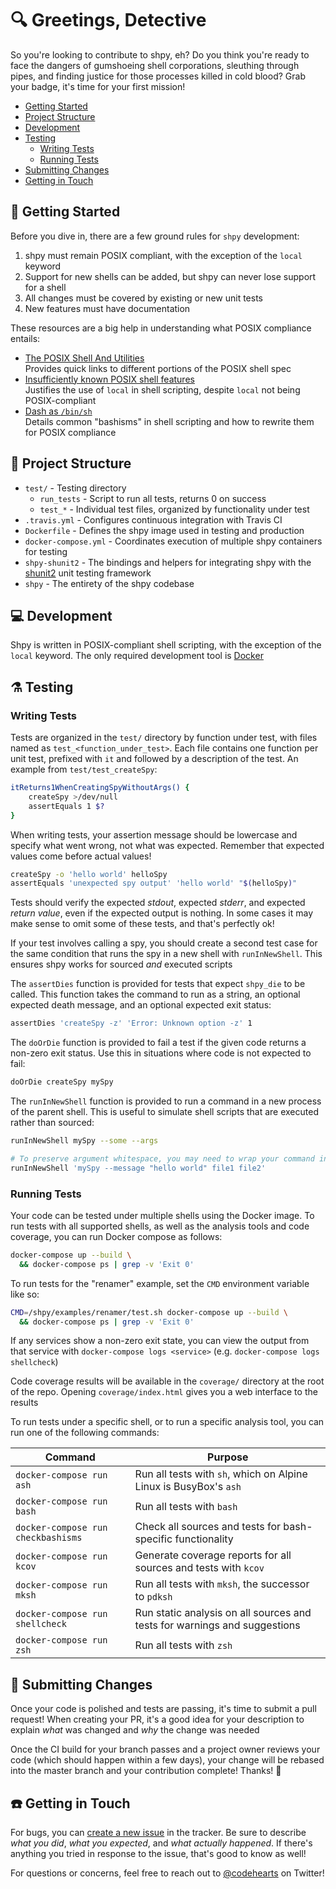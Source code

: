 # :mag: Greetings, Detective

So you're looking to contribute to shpy, eh? Do you think you're ready to face the dangers of gumshoeing shell corporations, sleuthing through pipes, and finding justice for those processes killed in cold blood? Grab your badge, it's time for your first mission!

- [Getting Started](#star2-getting-started)
- [Project Structure](#herb-project-structure)
- [Development](#computer-development)
- [Testing](#alembic-testing)
  - [Writing Tests](#writing-tests)
  - [Running Tests](#running-tests)
- [Submitting Changes](#incoming_envelope-submitting-changes)
- [Getting in Touch](#phone-getting-in-touch)

## :star2: Getting Started

Before you dive in, there are a few ground rules for `shpy` development:

1. shpy must remain POSIX compliant, with the exception of the `local` keyword
1. Support for new shells can be added, but shpy can never lose support for a shell
1. All changes must be covered by existing or new unit tests
1. New features must have documentation

These resources are a big help in understanding what POSIX compliance entails:

- [The POSIX Shell And Utilities](http://shellhaters.org)  
  Provides quick links to different portions of the POSIX shell spec
- [Insufficiently known POSIX shell features](https://apenwarr.ca/log/20110228)  
  Justifies the use of `local` in shell scripting, despite `local` not being POSIX-compliant
- [Dash as `/bin/sh`](https://wiki.ubuntu.com/DashAsBinSh)  
  Details common "bashisms" in shell scripting and how to rewrite them for POSIX compliance

## :herb: Project Structure

- `test/` - Testing directory
  - `run_tests` - Script to run all tests, returns 0 on success
  - `test_*` - Individual test files, organized by functionality under test
- `.travis.yml` - Configures continuous integration with Travis CI
- `Dockerfile` - Defines the shpy image used in testing and production
- `docker-compose.yml` - Coordinates execution of multiple shpy containers for testing
- `shpy-shunit2` - The bindings and helpers for integrating shpy with the [shunit2](https://github.com/kward/shunit2) unit testing framework
- `shpy` - The entirety of the shpy codebase

## :computer: Development

Shpy is written in POSIX-compliant shell scripting, with the exception of the `local` keyword. The only required development tool is [Docker](https://docker.com)

## :alembic: Testing

### Writing Tests

Tests are organized in the `test/` directory by function under test, with files named as `test_<function_under_test>`. Each file contains one function per unit test, prefixed with `it` and followed by a description of the test. An example from `test/test_createSpy`:

```sh
itReturns1WhenCreatingSpyWithoutArgs() {
    createSpy >/dev/null
    assertEquals 1 $?
}
```

When writing tests, your assertion message should be lowercase and specify what went wrong, not what was expected. Remember that expected values come before actual values!

```sh
createSpy -o 'hello world' helloSpy
assertEquals 'unexpected spy output' 'hello world' "$(helloSpy)"
```

Tests should verify the expected _stdout_, expected _stderr_, and expected _return value_, even if the expected output is nothing. In some cases it may make sense to omit some of these tests, and that's perfectly ok!

If your test involves calling a spy, you should create a second test case for the same condition that runs the spy in a new shell with `runInNewShell`. This ensures shpy works for sourced _and_ executed scripts

The `assertDies` function is provided for tests that expect `shpy_die` to be called. This function takes the command to run as a string, an optional expected death message, and an optional expected exit status:

```sh
assertDies 'createSpy -z' 'Error: Unknown option -z' 1
```

The `doOrDie` function is provided to fail a test if the given code returns a non-zero exit status. Use this in situations where code is not expected to fail:

```sh
doOrDie createSpy mySpy
```

The `runInNewShell` function is provided to run a command in a new process of the parent shell. This is useful to simulate shell scripts that are executed rather than sourced:

```sh
runInNewShell mySpy --some --args

# To preserve argument whitespace, you may need to wrap your command in quotes
runInNewShell 'mySpy --message "hello world" file1 file2'
```

### Running Tests

Your code can be tested under multiple shells using the Docker image. To run tests with all supported shells, as well as the analysis tools and code coverage, you can run Docker compose as follows:

```sh
docker-compose up --build \
  && docker-compose ps | grep -v 'Exit 0'
```

To run tests for the "renamer" example, set the `CMD` environment variable like so:

```sh
CMD=/shpy/examples/renamer/test.sh docker-compose up --build \
  && docker-compose ps | grep -v 'Exit 0'
```

If any services show a non-zero exit state, you can view the output from that service with `docker-compose logs <service>` (e.g. `docker-compose logs shellcheck`)

Code coverage results will be available in the `coverage/` directory at the root of the repo. Opening `coverage/index.html` gives you a web interface to the results

To run tests under a specific shell, or to run a specific analysis tool, you can run one of the following commands:

| Command | Purpose |
| ------- | ------- |
| `docker-compose run ash` | Run all tests with `sh`, which on Alpine Linux is BusyBox's `ash` |
| `docker-compose run bash` | Run all tests with `bash` |
| `docker-compose run checkbashisms` | Check all sources and tests for bash-specific functionality |
| `docker-compose run kcov` | Generate coverage reports for all sources and tests with `kcov` |
| `docker-compose run mksh` | Run all tests with `mksh`, the successor to `pdksh` |
| `docker-compose run shellcheck` | Run static analysis on all sources and tests for warnings and suggestions |
| `docker-compose run zsh` | Run all tests with `zsh` |

## :incoming_envelope: Submitting Changes

Once your code is polished and tests are passing, it's time to submit a pull request! When creating your PR, it's a good idea for your description to explain  _what_ was changed and _why_ the change was needed

Once the CI build for your branch passes and a project owner reviews your code (which should happen within a few days), your change will be rebased into the master branch and your contribution complete! Thanks! :sparkling_heart:

## :phone: Getting in Touch

For bugs, you can [create a new issue](https://github.com/codehearts/shpy/issues/new) in the tracker. Be sure to describe _what you did_, _what you expected_, and _what actually happened_. If there's anything you tried in response to the issue, that's good to know as well!

For questions or concerns, feel free to reach out to [@codehearts](https://twitter.com/codehearts) on Twitter!

